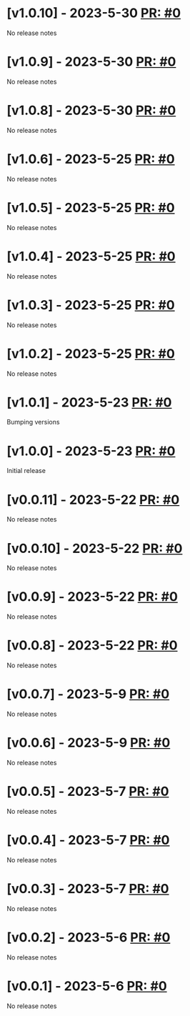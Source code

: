 # [v1.0.10] - 2023-5-30 [PR: #0]()

No release notes

# [v1.0.9] - 2023-5-30 [PR: #0]()

No release notes

# [v1.0.8] - 2023-5-30 [PR: #0]()

No release notes

# [v1.0.6] - 2023-5-25 [PR: #0]()

No release notes

# [v1.0.5] - 2023-5-25 [PR: #0]()

No release notes

# [v1.0.4] - 2023-5-25 [PR: #0]()

No release notes

# [v1.0.3] - 2023-5-25 [PR: #0]()

No release notes

# [v1.0.2] - 2023-5-25 [PR: #0]()

No release notes

# [v1.0.1] - 2023-5-23 [PR: #0]()

Bumping versions

# [v1.0.0] - 2023-5-23 [PR: #0]()

Initial release

# [v0.0.11] - 2023-5-22 [PR: #0]()

No release notes

# [v0.0.10] - 2023-5-22 [PR: #0]()

No release notes

# [v0.0.9] - 2023-5-22 [PR: #0]()

No release notes

# [v0.0.8] - 2023-5-22 [PR: #0]()

No release notes

# [v0.0.7] - 2023-5-9 [PR: #0]()

No release notes

# [v0.0.6] - 2023-5-9 [PR: #0]()

No release notes

# [v0.0.5] - 2023-5-7 [PR: #0]()

No release notes

# [v0.0.4] - 2023-5-7 [PR: #0]()

No release notes

# [v0.0.3] - 2023-5-7 [PR: #0]()

No release notes

# [v0.0.2] - 2023-5-6 [PR: #0]()

No release notes

# [v0.0.1] - 2023-5-6 [PR: #0]()

No release notes

